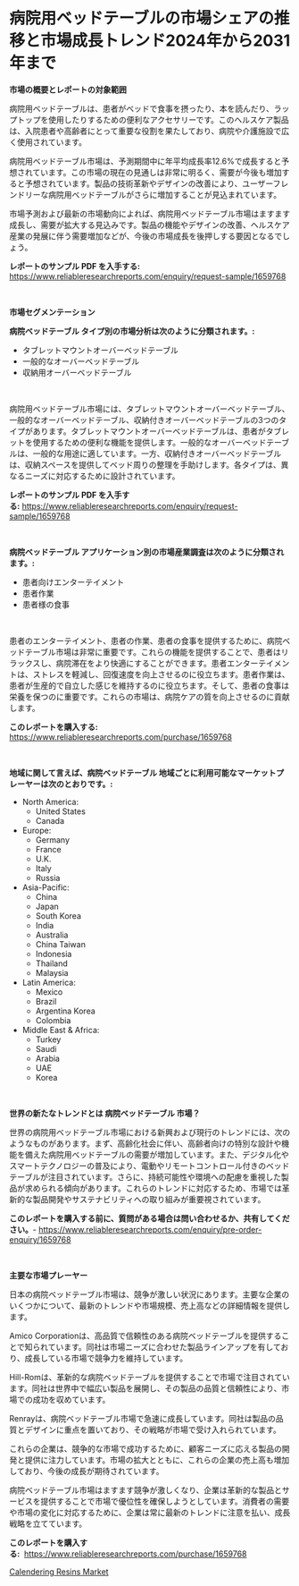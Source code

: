 <p><h1>病院用ベッドテーブルの市場シェアの推移と市場成長トレンド2024年から2031年まで</h1></p><p><strong>市場の概要とレポートの対象範囲</strong></p>
<p><p>病院用ベッドテーブルは、患者がベッドで食事を摂ったり、本を読んだり、ラップトップを使用したりするための便利なアクセサリーです。このヘルスケア製品は、入院患者や高齢者にとって重要な役割を果たしており、病院や介護施設で広く使用されています。</p><p>病院用ベッドテーブル市場は、予測期間中に年平均成長率12.6%で成長すると予想されています。この市場の現在の見通しは非常に明るく、需要が今後も増加すると予想されています。製品の技術革新やデザインの改善により、ユーザーフレンドリーな病院用ベッドテーブルがさらに増加することが見込まれています。</p><p>市場予測および最新の市場動向によれば、病院用ベッドテーブル市場はますます成長し、需要が拡大する見込みです。製品の機能やデザインの改善、ヘルスケア産業の発展に伴う需要増加などが、今後の市場成長を後押しする要因となるでしょう。</p></p>
<p><strong>レポートのサンプル PDF を入手する:</strong> <a href="https://www.reliableresearchreports.com/enquiry/request-sample/1659768">https://www.reliableresearchreports.com/enquiry/request-sample/1659768</a></p>
<p>&nbsp;</p>
<p><strong>市場セグメンテーション</strong></p>
<p><strong>病院ベッドテーブル タイプ別の市場分析は次のように分類されます。:</strong></p>
<p><ul><li>タブレットマウントオーバーベッドテーブル</li><li>一般的なオーバーベッドテーブル</li><li>収納用オーバーベッドテーブル</li></ul></p>
<p>&nbsp;</p>
<p><p>病院用ベッドテーブル市場には、タブレットマウントオーバーベッドテーブル、一般的なオーバーベッドテーブル、収納付きオーバーベッドテーブルの3つのタイプがあります。タブレットマウントオーバーベッドテーブルは、患者がタブレットを使用するための便利な機能を提供します。一般的なオーバーベッドテーブルは、一般的な用途に適しています。一方、収納付きオーバーベッドテーブルは、収納スペースを提供してベッド周りの整理を手助けします。各タイプは、異なるニーズに対応するために設計されています。</p></p>
<p><strong>レポートのサンプル PDF を入手する:</strong>&nbsp;<a href="https://www.reliableresearchreports.com/enquiry/request-sample/1659768">https://www.reliableresearchreports.com/enquiry/request-sample/1659768</a></p>
<p>&nbsp;</p>
<p><strong> 病院ベッドテーブル アプリケーション別の市場産業調査は次のように分類されます。:</strong></p>
<p><ul><li>患者向けエンターテイメント</li><li>患者作業</li><li>患者様の食事</li></ul></p>
<p>&nbsp;</p>
<p><p>患者のエンターテイメント、患者の作業、患者の食事を提供するために、病院ベッドテーブル市場は非常に重要です。これらの機能を提供することで、患者はリラックスし、病院滞在をより快適にすることができます。患者エンターテイメントは、ストレスを軽減し、回復速度を向上させるのに役立ちます。患者作業は、患者が生産的で自立した感じを維持するのに役立ちます。そして、患者の食事は栄養を保つのに重要です。これらの市場は、病院ケアの質を向上させるのに貢献します。</p></p>
<p><strong>このレポートを購入する:</strong>&nbsp; <a href="https://www.reliableresearchreports.com/purchase/1659768">https://www.reliableresearchreports.com/purchase/1659768</a></p>
<p>&nbsp;</p>
<p><strong>地域に関して言えば、病院ベッドテーブル 地域ごとに利用可能なマーケットプレーヤーは次のとおりです。:</strong></p>
<p><ul>
    <li>
        North America:
        <ul>
            <li>United States</li>
            <li>Canada</li>
        </ul>
    </li>
    <li>
        Europe:
        <ul>
            <li>Germany</li>
            <li>France</li>
            <li>U.K.</li>
            <li>Italy</li>
            <li>Russia</li>
        </ul>
    </li>
    <li>
        Asia-Pacific:
        <ul>
            <li>China</li>
            <li>Japan</li>
            <li>South Korea</li>
            <li>India</li>
            <li>Australia</li>
            <li>China Taiwan</li>
            <li>Indonesia</li>
            <li>Thailand</li>
            <li>Malaysia</li>
        </ul>
    </li>
    <li>
        Latin America:
        <ul>
            <li>Mexico</li>
            <li>Brazil</li>
            <li>Argentina Korea</li>
            <li>Colombia</li>
        </ul>
    </li>
    <li>
        Middle East & Africa:
        <ul>
            <li>Turkey</li>
            <li>Saudi</li>
            <li>Arabia</li>
            <li>UAE</li>
            <li>Korea</li>
        </ul>
    </li>
    </ul></p>
<p>&nbsp;</p>
<p><strong>世界の新たなトレンドとは 病院ベッドテーブル 市場？</strong></p>
<p><p>世界の病院用ベッドテーブル市場における新興および現行のトレンドには、次のようなものがあります。まず、高齢化社会に伴い、高齢者向けの特別な設計や機能を備えた病院用ベッドテーブルの需要が増加しています。また、デジタル化やスマートテクノロジーの普及により、電動やリモートコントロール付きのベッドテーブルが注目されています。さらに、持続可能性や環境への配慮を重視した製品が求められる傾向があります。これらのトレンドに対応するため、市場では革新的な製品開発やサステナビリティへの取り組みが重要視されています。</p></p>
<p><strong>このレポートを購入する前に、質問がある場合は問い合わせるか、共有してください。</strong>- <a href="https://www.reliableresearchreports.com/enquiry/pre-order-enquiry/1659768">https://www.reliableresearchreports.com/enquiry/pre-order-enquiry/1659768</a></p>
<p>&nbsp;</p>
<p><strong>主要な市場プレーヤー</strong></p>
<p><p>日本の病院ベッドテーブル市場は、競争が激しい状況にあります。主要な企業のいくつかについて、最新のトレンドや市場規模、売上高などの詳細情報を提供します。</p><p>Amico Corporationは、高品質で信頼性のある病院ベッドテーブルを提供することで知られています。同社は市場ニーズに合わせた製品ラインアップを有しており、成長している市場で競争力を維持しています。</p><p>Hill-Romは、革新的な病院ベッドテーブルを提供することで市場で注目されています。同社は世界中で幅広い製品を展開し、その製品の品質と信頼性により、市場での成功を収めています。</p><p>Renrayは、病院ベッドテーブル市場で急速に成長しています。同社は製品の品質とデザインに重点を置いており、その戦略が市場で受け入れられています。</p><p>これらの企業は、競争的な市場で成功するために、顧客ニーズに応える製品の開発と提供に注力しています。市場の拡大とともに、これらの企業の売上高も増加しており、今後の成長が期待されています。</p><p>病院ベッドテーブル市場はますます競争が激しくなり、企業は革新的な製品とサービスを提供することで市場で優位性を確保しようとしています。消費者の需要や市場の変化に対応するために、企業は常に最新のトレンドに注意を払い、成長戦略を立てています。</p></p>
<p><strong>このレポートを購入する:</strong>&nbsp;&nbsp;<a href="https://www.reliableresearchreports.com/purchase/1659768">https://www.reliableresearchreports.com/purchase/1659768</a></p>
<p><p><a href="https://full-wildebeest-80b.notion.site/Calendering-Resins-Market-Centers-on-Aspects-such-as-Market-Growth-Market-Share-Market-Opportunity-67eddcf3d78642d8be74770a0a4c8a9d">Calendering Resins Market</a></p></p>